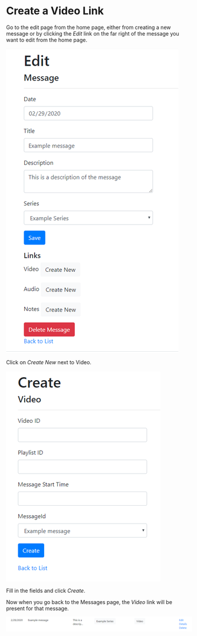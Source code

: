 # Create a Video Link

Go to the edit page from the home page, either from creating a new message or by clicking the *Edit* link on the far right of the message you want to edit from the home page.

![Edit Message](../images/ex_message_manager_edit_message.png)

Click on *Create New* next to Video. 

![Create Video](../images/ex_message_manager_create_video.png)

Fill in the fields and click *Create*.

Now when you go back to the Messages page, the *Video* link will be present for that message.

![Video link](../images/ex_message_manager_video_link_populated.png)
